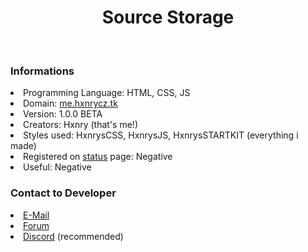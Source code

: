 <div align="center">
  <h1>Source Storage</h1>
</div><br>

### Informations
<li>Programming Language: HTML, CSS, JS</li>
<li>Domain: <a href="https://me.hxnrycz.tk">me.hxnrycz.tk</a></li>
<li>Version: 1.0.0 BETA</li>
<li>Creators: Hxnry (that's me!)</li>
<li>Styles used: HxnrysCSS, HxnrysJS, HxnrysSTARTKIT (everything i made)</li>
<li>Registered on <a href="https://projects.hxnrycz.tk">status</a> page: Negative</li>
<li>Useful: Negative</li>

### Contact to Developer
<li><a href="mailto:hxnry@hxnrycz.tk">E-Mail</a></li>
<li><a href="https://forum.hxnrycz.tk">Forum</a></li>
<li><a href="https://dsc.bio/Hxnry">Discord</a> (recommended)</li>

